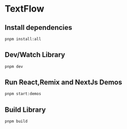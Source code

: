 # TextFlow

## Install dependencies

```sh
pnpm install:all
```

## Dev/Watch Library

```sh
pnpm dev
```

## Run React,Remix and NextJs Demos

```sh
pnpm start:demos
```

## Build Library

```sh
pnpm build
```
